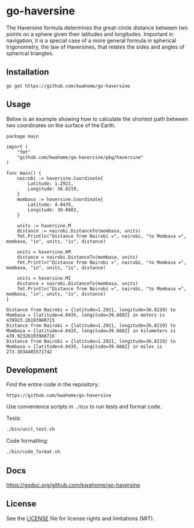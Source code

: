 # go-haversine
The Haversine formula determines the great-circle distance between two points on a sphere given their latitudes and longitudes. Important in navigation, it is a special case of a more general formula in spherical trigonometry, the law of Haversines, that relates the sides and angles of spherical triangles.

## Installation

```
go get https://github.com/kwahome/go-haversine
```

## Usage

Below is an example showing how to calculate the shortest path between two coordinates on the surface of the Earth.

    package main
    
    import (
    	"fmt"
    	"github.com/kwahome/go-haversine/pkg/haversine"
    )
    
    func main() {
    	nairobi := haversine.Coordinate{
    		Latitude: 1.2921,
    		Longitude: 36.8219,
    	}
    	mombasa := haversine.Coordinate{
    		Latitude: 4.0435,
    		Longitude: 39.6682,
    	}
    
    	units := haversine.M
    	distance := nairobi.DistanceTo(mombasa, units)
    	fmt.Println("Distance from Nairobi =", nairobi, "to Mombasa =", mombasa, "in", units, "is", distance)
    
    	units = haversine.KM
    	distance = nairobi.DistanceTo(mombasa, units)
    	fmt.Println("Distance from Nairobi =", nairobi, "to Mombasa =", mombasa, "in", units, "is", distance)
    
    	units = haversine.MI
    	distance = nairobi.DistanceTo(mombasa, units)
    	fmt.Println("Distance from Nairobi =", nairobi, "to Mombasa =", mombasa, "in", units, "is", distance)
    }

```
Distance from Nairobi = {latitude=1.2921, longitude=36.8219} to Mombasa = {latitude=4.0435, longitude=39.6682} in meters is 439923.26193980715
Distance from Nairobi = {latitude=1.2921, longitude=36.8219} to Mombasa = {latitude=4.0435, longitude=39.6682} in kilometers is 439.92326193980716
Distance from Nairobi = {latitude=1.2921, longitude=36.8219} to Mombasa = {latitude=4.0435, longitude=39.6682} in miles is 273.3034485571742
```
## Development

Find the entire code in the repository:

```
https://github.com/kwahome/go-haversine
```

Use convenience scripts in `./bin` to run tests and format code.

Tests:

```bash
./bin/unit_test.sh
```

Code formatting:

```bash
./bin/code_format.sh
```

## Docs
https://godoc.org/github.com/kwahome/go-haversine

## License

See the [LICENSE](LICENSE) file for license rights and limitations (MIT).
